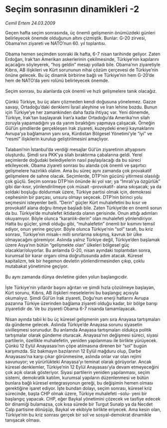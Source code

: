 # Seçim sonrasının dinamikleri -2

*Cemil Ertem 24.03.2009*

<div class="taraf_structure_2col_1zq">
<div class="margen_n">



 <p>Geçen hafta seçim sonrasında, üç önemli gelişmenin önümüzdeki günleri belirleyecek önemde olduğunun altını çizmiştik. Bunlar: G-20 zirvesi, Obama’nın ziyareti ve NATO’nun 60. yıl toplantısı. <br/><br/>Obama hemen seçimden sonraki ilk hafta, 6-7 nisan tarihinde geliyor. Zaten Erdoğan, Irak’tan Amerikan askerlerinin çekilmesinde, Türkiye’nin kapılarını açacağını söyleyerek, “hoş geldin” mesajı yolladı bile. Obama’nın ziyaretiyle Kıbrıs, AB ilişkileri ve Kürt sorununun nihai çözüm çerçevesi de Türkiye’nin önüne gelecek. Bu üç dinamik birbirine bağlı ve Türkiye’nin hem G-20’de hem de NATO’da yeni rolünü belirleyecek önemde. <br/><br/>Seçim sonrası, bu alanlarda çok önemli ve hızlı gelişmelere tanık olacağız. <br/><br/>Çünkü Türkiye, bu üç alanı çözmeden kendi doğusuna yönelemez. Gazze savaşı, Ortadoğu’daki denklemi İsrail aleyhine ve İran lehine bozdu. Bunun için Türkiye’ye her zamankinden daha fazla ihtiyaç var. Yeni dönemde, Türkiye, Irak’tan başlayarak İran’a kadar Ortadoğu’da Amerika’nın silah zoruyla yapamadığını ya da yarım bıraktığını yapmaya çalışacak. Örneğin Gül’ün şimdilerde gerçekleşen Irak ziyareti, kuzeydeki enerji kaynaklarını Avrupa’ya bağlamanın yanı sıra, Kürdistan Bölgesel Yönetimi’yle “iyi” ve “resmî” ilişkilerin kurulup geliştirilmesini amaçlıyor. <br/><br/>Talabani’nin İstanbul’da verdiği mesajlar Gül’ün ziyaretinin altyapısını oluşturdu. Şimdi sıra PKK’ya silah bıraktırma çabalarına geldi. Yerel seçimlerde doğudaki belediyelerin nasıl paylaşılacağı da bu süreci etkileyecek. Obama ziyareti sonrası bu alanda çok önemli ve şaşırtıcı gelişmelere hazırlıklı olalım. Ama bu süreç aynı zamanda çok provakatif gelişmelere de sahne olacak. Seçimlerde, DTP’nin gücünü yitirmesi olasılığı çok güçlü. Seçim sonrası DTP’nin önünde iki yol var; ya “İmralı’ya özgürlük” gibi dar-kısır, yönlendirilmeye çok müsait –provokatif- alana sıkışacak; ya da soldaki boşluğu doldurmak üzere, Türkiye partisi olmak için, demokrasi cephesinin bir parçası, unsuru olmayı seçecek. DTP’nin birinci yolu seçmesini isteyenler belli. “Derin” güçler Kürt muhalefetini bu kısır ve provokatif alana doğru itmeye başladı bile. Zaten Türkiye’de en önemli sorun da bu. Türkiye’de muhalefet iktidarda olanın gerisinde. Onun attığı adımları okuyamıyor. Böyle olunca “karanlık-derin” olan muhalefeti yönlendiriyor. Hatta bu güçler, şimdi olduğu gibi, “muhalefetin” önemli bir kısmını temsil ediyor, onun yerine geçiyor. Böyle olunca Türkiye’nin “sol” tarafı, bu kriz sonrası, Türkiye’nin misak-ı milli sınırlarına sıkışmış, kavruk bir ülke olmayacağını göremiyor. Aslında yalnız Türkiye değil, Türkiye’den başlamak üzere Asya’nın bütün “gelişmekte olan” ülkeleri bölgesel güç olacaklar/oluyorlar. Bu anlamda G-20, nisan ayındaki toplantıdan sonra, kurumsal bir karar organı olma doğrultusunda adım atacak. Küresel kapitalizm, tek bir hegemon devletin yönlendirmesinden çıkıp, çoklu mutabakat yönetimine geçiyor. <br/><br/>Bu aynı zamanda dünya devletine giden yolun başlangıcıdır. <br/><br/>İşte Türkiye’nin yıllardır başını ağrıtan ve şimdi hızla çözülmeye başlayan, Kürt sorunu, Kıbrıs, AB ilişkileri meselelerini bu başlangıç açısıyla okumalıyız. Şimdi Gül’ün Irak ziyareti, Doğu’nun enerji hatlarını Avrupa pazarına Türkiye üzerinden bağlama ziyareti olduğu kadar, bir bölge barışı ziyaretidir de. Ve bu ziyareti Obama 6-7 nisanda tamamlayacak. <br/><br/>Nisan ayında tabii ki bu üç küresel gelişmenin yanı sıra Anayasa tartışmaları da gündeme gelecek. Aslında Türkiye’de Anayasa sorunu siyasetin sivilleşmesi sorunudur. Bu anlamda Anayasa tartışmaları oldukça politik tartışmalar olarak gündeme oturacak. Anayasa’nın değişmesi süreci, siyasi partilerin, özellikle muhalefetin, yeniden yapılanması ile birlikte yürüyecek. Çünkü 12 Eylül Anayasası’nın çöpe atılmasına direnen bir “sol” bugün karşımızda. Siz bakmayın bazılarının 12 Eylül mağduru olup, Darbe Anayasası’na karşı çıkar görünmesine, aslında onlar var olan rejimi savunuyor; ve yürürlükteki Anayasa’yı teminat olarak görüyorlar. Ancak küresel denklemler, Türkiye’nin 12 Eylül Anayasası’yla devam etmeyeceğini çok açık olarak gösteriyor. Siyasi partilerin yeniden yapılanması, seçim sistemi, demokratik katılım, kurumsal yapıların düzenlenmesi ve bütün bunlara bağlı küresel entegrasyonun gereği, bu değişimin hemen olması gerektiğine işaret ediyor. İşte bundan dolayı, seçim sonrası, küresel kriz sürecinde, başta CHP olmak üzere, Türkiye muhalefeti –solu- yeni bir başlangıç yapacak. CHP, eğer Baykal yönetimini çözecek ve tasfiye edecek bir dinamiği bulamazsa, çok kısa sürede bir Turgut Sunalp ya da Necdet Calp partisine dönüşüp, Baykal ve ekibiyle birlikte eriyecek. Ama kesin olan, Türkiye’nin bu kriz sonrası gerçek bir sol ve sosyal-demokrat dinamikle tanışacak olması.</p>
<br/>
<br/>
<br/>



<br/>


<div id="taraf_not">
</div>

</div>


</div>
